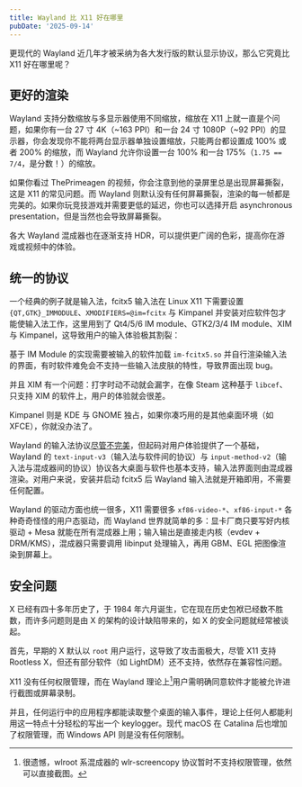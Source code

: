 ```yaml
---
title: Wayland 比 X11 好在哪里
pubDate: '2025-09-14'
---
```


更现代的 Wayland 近几年才被采纳为各大发行版的默认显示协议，那么它究竟比 X11 好在哪里呢？

## 更好的渲染

Wayland 支持分数缩放与多显示器使用不同缩放，缩放在 X11 上就一直是个问题，如果你有一台 27 寸 4K（~163 PPI）和一台 24 寸 1080P（~92 PPI）的显示器，你会发现你不能将两台显示器单独设置缩放，只能两台都设置成 100% 或者 200% 的缩放，而 Wayland 允许你设置一台 100% 和一台 175%（`1.75 == 7/4`，是分数！）的缩放。

如果你看过 ThePrimeagen 的视频，你会注意到他的录屏里总是出现屏幕撕裂，这是 X11 的常见问题。而 Wayland 则默认没有任何屏幕撕裂，渲染的每一帧都是完美的。如果你玩竞技游戏并需要更低的延迟，你也可以选择开启 asynchronous presentation，但是当然也会导致屏幕撕裂。

各大 Wayland 混成器也在逐渐支持 HDR，可以提供更广阔的色彩，提高你在游戏或视频中的体验。

## 统一的协议

一个经典的例子就是输入法，fcitx5 输入法在 Linux X11 下需要设置 `{QT,GTK}_IMMODULE`、`XMODIFIERS=@im=fcitx` 与 Kimpanel 并安装对应软件包才能使输入法工作，这里用到了 Qt4/5/6 IM module、GTK2/3/4 IM module、XIM 与 Kimpanel，这导致用户的输入体验极其割裂：

基于 IM Module 的实现需要被输入的软件加载 `im-fcitx5.so` 并自行渲染输入法的界面，有时软件难免会不支持一些输入法皮肤的特性，导致界面出现 bug。

并且 XIM 有一个问题：打字时动不动就会漏字，在像 Steam 这种基于 `libcef`、只支持 XIM 的软件上，用户的体验就会很差。

Kimpanel 则是 KDE 与 GNOME 独占，如果你凑巧用的是其他桌面环境（如 XFCE），你就没办法了。

Wayland 的输入法协议[尽管不完美](https://dorotac.eu/posts/input_broken/)，但起码对用户体验提供了一个基础，Wayland 的 `text-input-v3`（输入法与软件间的协议）与 `input-method-v2`（输入法与混成器间的协议）协议各大桌面与软件也基本支持，输入法界面则由混成器渲染。对用户来说，安装并启动 fcitx5 后 Wayland 输入法就是开箱即用，不需要任何配置。

Wayland 的驱动方面也统一很多，X11 需要很多 `xf86-video-*`、`xf86-input-*` 各种奇奇怪怪的用户态驱动，而 Wayland 世界就简单的多：显卡厂商只要写好内核驱动 + Mesa 就能在所有混成器上用；输入输出是直接走内核（evdev + DRM/KMS），混成器只需要调用 libinput 处理输入，再用 GBM、EGL 把图像渲染到屏幕上。

## 安全问题

X 已经有四十多年历史了，于 1984 年六月诞生，它在现在历史包袱已经数不胜数，而许多问题则是由 X 的架构的设计缺陷带来的，如 X 的安全问题就经常被谈起。

首先，早期的 X 默认以 `root` 用户运行，这导致了攻击面极大，尽管 X11 支持 Rootless X，但还有部分软件（如 LightDM）还不支持，依然存在兼容性问题。

X11 没有任何权限管理，而在 Wayland 理论上[^1]用户需明确同意软件才能被允许进行截图或屏幕录制。

[^1]: 很遗憾，wlroot 系混成器的 wlr-screencopy 协议暂时不支持权限管理，依然可以直接截图。

并且，任何运行中的应用程序都能读取整个桌面的输入事件，理论上任何人都能利用这一特点十分轻松的写出一个 keylogger。现代 macOS 在 Catalina 后也增加了权限管理，而 Windows API 则是没有任何限制。
